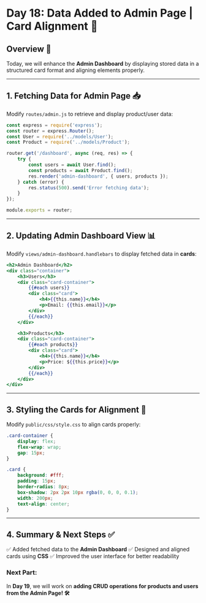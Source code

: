 # Day 18: Data Added to Admin Page | Card Alignment 🎨

## Overview 🌟
Today, we will enhance the **Admin Dashboard** by displaying stored data in a structured card format and aligning elements properly.

---

## **1. Fetching Data for Admin Page** 📥
Modify `routes/admin.js` to retrieve and display product/user data:

```javascript
const express = require('express');
const router = express.Router();
const User = require('../models/User');
const Product = require('../models/Product');

router.get('/dashboard', async (req, res) => {
    try {
        const users = await User.find();
        const products = await Product.find();
        res.render('admin-dashboard', { users, products });
    } catch (error) {
        res.status(500).send('Error fetching data');
    }
});

module.exports = router;
```

---

## **2. Updating Admin Dashboard View** 📊
Modify `views/admin-dashboard.handlebars` to display fetched data in **cards**:

```handlebars
<h2>Admin Dashboard</h2>
<div class="container">
    <h3>Users</h3>
    <div class="card-container">
        {{#each users}}
        <div class="card">
            <h4>{{this.name}}</h4>
            <p>Email: {{this.email}}</p>
        </div>
        {{/each}}
    </div>

    <h3>Products</h3>
    <div class="card-container">
        {{#each products}}
        <div class="card">
            <h4>{{this.name}}</h4>
            <p>Price: ${{this.price}}</p>
        </div>
        {{/each}}
    </div>
</div>
```

---

## **3. Styling the Cards for Alignment** 🎨
Modify `public/css/style.css` to align cards properly:

```css
.card-container {
    display: flex;
    flex-wrap: wrap;
    gap: 15px;
}

.card {
    background: #fff;
    padding: 15px;
    border-radius: 8px;
    box-shadow: 2px 2px 10px rgba(0, 0, 0, 0.1);
    width: 200px;
    text-align: center;
}
```

---

## **4. Summary & Next Steps** ✅
✅ Added fetched data to the **Admin Dashboard**
✅ Designed and aligned cards using **CSS**
✅ Improved the user interface for better readability

### **Next Part:**
In **Day 19**, we will work on **adding CRUD operations for products and users from the Admin Page! 🛠️**


